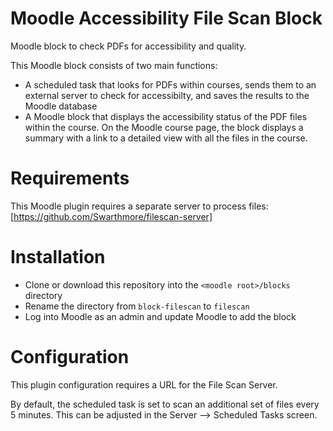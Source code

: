 # Moodle Accessibility File Scan Block
Moodle block to check PDFs for accessibility and quality.  

This Moodle block consists of two main functions: 
* A scheduled task that looks for PDFs within courses, sends them to an external server to check for accessibilty, and saves the results to the Moodle database
* A Moodle block that displays the accessibility status of the PDF files within the course.  On the Moodle course page, the block displays a summary with a link to a detailed view with all the files in the course. 

# Requirements
This Moodle plugin requires a separate server to process files: [https://github.com/Swarthmore/filescan-server]

# Installation
* Clone or download this repository into the `<moodle root>/blocks` directory
* Rename the directory from `block-filescan` to `filescan`
* Log into Moodle as an admin and update Moodle to add the block

# Configuration
This plugin configuration requires a URL for the File Scan Server.  

By default, the scheduled task is set to scan an additional set of files every 5 minutes.  This can be adjusted in the Server --> Scheduled Tasks screen.



